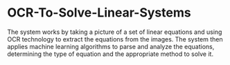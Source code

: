 # OCR-To-Solve-Linear-Systems
The system works by taking a picture of a set of linear equations and using OCR technology to extract the equations from the images. The system then applies machine learning algorithms to parse and analyze the equations, determining the type of equation and the appropriate method to solve it.
